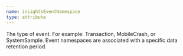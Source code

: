 ```yaml
---
name: insightsEventNamespace
type: attribute
---
```


The type of event. For example: Transaction, MobileCrash, or SystemSample. Event namespaces are associated with a specific data retention period.